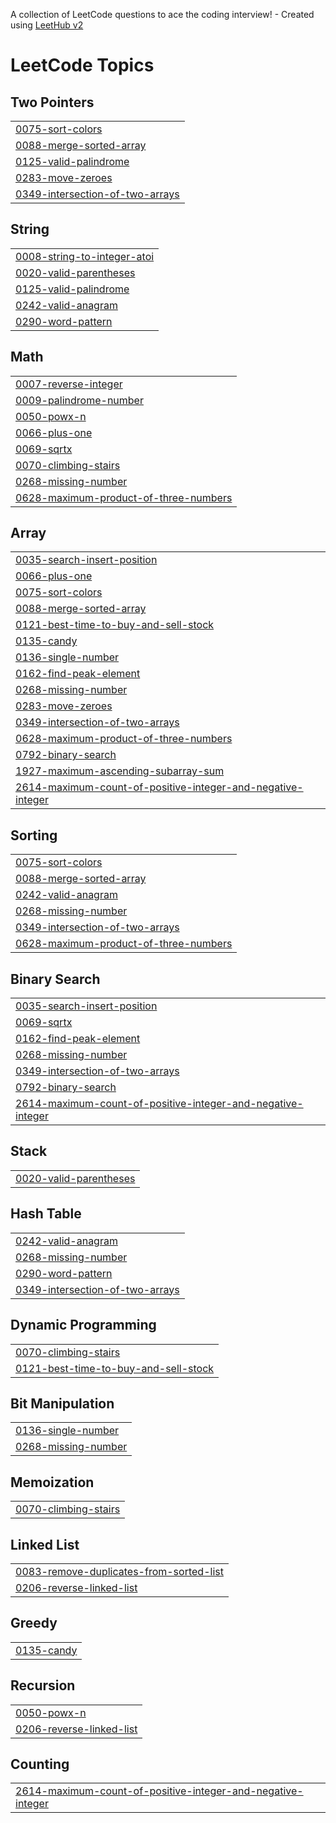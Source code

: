 A collection of LeetCode questions to ace the coding interview! - Created using [LeetHub v2](https://github.com/arunbhardwaj/LeetHub-2.0)
<!---LeetCode Topics Start-->
# LeetCode Topics
## Two Pointers
|  |
| ------- |
| [0075-sort-colors](https://github.com/Prat33k18/Leetcode/tree/master/0075-sort-colors) |
| [0088-merge-sorted-array](https://github.com/Prat33k18/Leetcode/tree/master/0088-merge-sorted-array) |
| [0125-valid-palindrome](https://github.com/Prat33k18/Leetcode/tree/master/0125-valid-palindrome) |
| [0283-move-zeroes](https://github.com/Prat33k18/Leetcode/tree/master/0283-move-zeroes) |
| [0349-intersection-of-two-arrays](https://github.com/Prat33k18/Leetcode/tree/master/0349-intersection-of-two-arrays) |
## String
|  |
| ------- |
| [0008-string-to-integer-atoi](https://github.com/Prat33k18/Leetcode/tree/master/0008-string-to-integer-atoi) |
| [0020-valid-parentheses](https://github.com/Prat33k18/Leetcode/tree/master/0020-valid-parentheses) |
| [0125-valid-palindrome](https://github.com/Prat33k18/Leetcode/tree/master/0125-valid-palindrome) |
| [0242-valid-anagram](https://github.com/Prat33k18/Leetcode/tree/master/0242-valid-anagram) |
| [0290-word-pattern](https://github.com/Prat33k18/Leetcode/tree/master/0290-word-pattern) |
## Math
|  |
| ------- |
| [0007-reverse-integer](https://github.com/Prat33k18/Leetcode/tree/master/0007-reverse-integer) |
| [0009-palindrome-number](https://github.com/Prat33k18/Leetcode/tree/master/0009-palindrome-number) |
| [0050-powx-n](https://github.com/Prat33k18/Leetcode/tree/master/0050-powx-n) |
| [0066-plus-one](https://github.com/Prat33k18/Leetcode/tree/master/0066-plus-one) |
| [0069-sqrtx](https://github.com/Prat33k18/Leetcode/tree/master/0069-sqrtx) |
| [0070-climbing-stairs](https://github.com/Prat33k18/Leetcode/tree/master/0070-climbing-stairs) |
| [0268-missing-number](https://github.com/Prat33k18/Leetcode/tree/master/0268-missing-number) |
| [0628-maximum-product-of-three-numbers](https://github.com/Prat33k18/Leetcode/tree/master/0628-maximum-product-of-three-numbers) |
## Array
|  |
| ------- |
| [0035-search-insert-position](https://github.com/Prat33k18/Leetcode/tree/master/0035-search-insert-position) |
| [0066-plus-one](https://github.com/Prat33k18/Leetcode/tree/master/0066-plus-one) |
| [0075-sort-colors](https://github.com/Prat33k18/Leetcode/tree/master/0075-sort-colors) |
| [0088-merge-sorted-array](https://github.com/Prat33k18/Leetcode/tree/master/0088-merge-sorted-array) |
| [0121-best-time-to-buy-and-sell-stock](https://github.com/Prat33k18/Leetcode/tree/master/0121-best-time-to-buy-and-sell-stock) |
| [0135-candy](https://github.com/Prat33k18/Leetcode/tree/master/0135-candy) |
| [0136-single-number](https://github.com/Prat33k18/Leetcode/tree/master/0136-single-number) |
| [0162-find-peak-element](https://github.com/Prat33k18/Leetcode/tree/master/0162-find-peak-element) |
| [0268-missing-number](https://github.com/Prat33k18/Leetcode/tree/master/0268-missing-number) |
| [0283-move-zeroes](https://github.com/Prat33k18/Leetcode/tree/master/0283-move-zeroes) |
| [0349-intersection-of-two-arrays](https://github.com/Prat33k18/Leetcode/tree/master/0349-intersection-of-two-arrays) |
| [0628-maximum-product-of-three-numbers](https://github.com/Prat33k18/Leetcode/tree/master/0628-maximum-product-of-three-numbers) |
| [0792-binary-search](https://github.com/Prat33k18/Leetcode/tree/master/0792-binary-search) |
| [1927-maximum-ascending-subarray-sum](https://github.com/Prat33k18/Leetcode/tree/master/1927-maximum-ascending-subarray-sum) |
| [2614-maximum-count-of-positive-integer-and-negative-integer](https://github.com/Prat33k18/Leetcode/tree/master/2614-maximum-count-of-positive-integer-and-negative-integer) |
## Sorting
|  |
| ------- |
| [0075-sort-colors](https://github.com/Prat33k18/Leetcode/tree/master/0075-sort-colors) |
| [0088-merge-sorted-array](https://github.com/Prat33k18/Leetcode/tree/master/0088-merge-sorted-array) |
| [0242-valid-anagram](https://github.com/Prat33k18/Leetcode/tree/master/0242-valid-anagram) |
| [0268-missing-number](https://github.com/Prat33k18/Leetcode/tree/master/0268-missing-number) |
| [0349-intersection-of-two-arrays](https://github.com/Prat33k18/Leetcode/tree/master/0349-intersection-of-two-arrays) |
| [0628-maximum-product-of-three-numbers](https://github.com/Prat33k18/Leetcode/tree/master/0628-maximum-product-of-three-numbers) |
## Binary Search
|  |
| ------- |
| [0035-search-insert-position](https://github.com/Prat33k18/Leetcode/tree/master/0035-search-insert-position) |
| [0069-sqrtx](https://github.com/Prat33k18/Leetcode/tree/master/0069-sqrtx) |
| [0162-find-peak-element](https://github.com/Prat33k18/Leetcode/tree/master/0162-find-peak-element) |
| [0268-missing-number](https://github.com/Prat33k18/Leetcode/tree/master/0268-missing-number) |
| [0349-intersection-of-two-arrays](https://github.com/Prat33k18/Leetcode/tree/master/0349-intersection-of-two-arrays) |
| [0792-binary-search](https://github.com/Prat33k18/Leetcode/tree/master/0792-binary-search) |
| [2614-maximum-count-of-positive-integer-and-negative-integer](https://github.com/Prat33k18/Leetcode/tree/master/2614-maximum-count-of-positive-integer-and-negative-integer) |
## Stack
|  |
| ------- |
| [0020-valid-parentheses](https://github.com/Prat33k18/Leetcode/tree/master/0020-valid-parentheses) |
## Hash Table
|  |
| ------- |
| [0242-valid-anagram](https://github.com/Prat33k18/Leetcode/tree/master/0242-valid-anagram) |
| [0268-missing-number](https://github.com/Prat33k18/Leetcode/tree/master/0268-missing-number) |
| [0290-word-pattern](https://github.com/Prat33k18/Leetcode/tree/master/0290-word-pattern) |
| [0349-intersection-of-two-arrays](https://github.com/Prat33k18/Leetcode/tree/master/0349-intersection-of-two-arrays) |
## Dynamic Programming
|  |
| ------- |
| [0070-climbing-stairs](https://github.com/Prat33k18/Leetcode/tree/master/0070-climbing-stairs) |
| [0121-best-time-to-buy-and-sell-stock](https://github.com/Prat33k18/Leetcode/tree/master/0121-best-time-to-buy-and-sell-stock) |
## Bit Manipulation
|  |
| ------- |
| [0136-single-number](https://github.com/Prat33k18/Leetcode/tree/master/0136-single-number) |
| [0268-missing-number](https://github.com/Prat33k18/Leetcode/tree/master/0268-missing-number) |
## Memoization
|  |
| ------- |
| [0070-climbing-stairs](https://github.com/Prat33k18/Leetcode/tree/master/0070-climbing-stairs) |
## Linked List
|  |
| ------- |
| [0083-remove-duplicates-from-sorted-list](https://github.com/Prat33k18/Leetcode/tree/master/0083-remove-duplicates-from-sorted-list) |
| [0206-reverse-linked-list](https://github.com/Prat33k18/Leetcode/tree/master/0206-reverse-linked-list) |
## Greedy
|  |
| ------- |
| [0135-candy](https://github.com/Prat33k18/Leetcode/tree/master/0135-candy) |
## Recursion
|  |
| ------- |
| [0050-powx-n](https://github.com/Prat33k18/Leetcode/tree/master/0050-powx-n) |
| [0206-reverse-linked-list](https://github.com/Prat33k18/Leetcode/tree/master/0206-reverse-linked-list) |
## Counting
|  |
| ------- |
| [2614-maximum-count-of-positive-integer-and-negative-integer](https://github.com/Prat33k18/Leetcode/tree/master/2614-maximum-count-of-positive-integer-and-negative-integer) |
<!---LeetCode Topics End-->